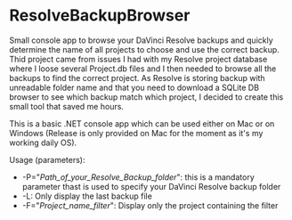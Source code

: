 # ResolveBackupBrowser
Small console app to browse your DaVinci Resolve backups and quickly determine the name of all projects to choose and use the correct backup.
Thid project came from issues I had with my Resolve project database where I loose several Project.db files and I then needed to browse all the backups to find the correct project. As Resolve is storing backup with unreadable folder name and that you need to download a SQLite DB browser to see which backup match which project, I decided to create this small tool that saved me hours.

This is a basic .NET console app which can be used either on Mac or on Windows (Release is only provided on Mac for the moment as it's my working daily OS).

Usage (parameters):
- -P="_Path_of_your_Resolve_Backup_folder_": this is a mandatory parameter thast is used to specify your DaVinci Resolve backup folder
- -L: Only display the last backup file
- -F="_Project_name_filter_": Display only the project containing the filter

